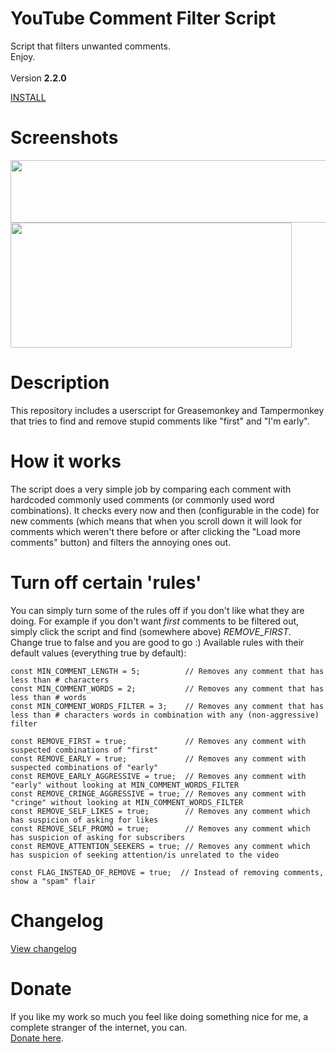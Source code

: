 # YouTube Comment Filter Script
Script that filters unwanted comments.
<BR/>
Enjoy.
<BR/><BR/>
Version <strong>2.2.0</strong>

<A HREF="https://github.com/TomONeill/youtube-comment-filter-script/raw/master/yt-comment-filter-latest.user.js">INSTALL</A>

# Screenshots
<IMG SRC="https://raw.githubusercontent.com/TomONeill/youtube-comment-filter-script/master/screenshots/preview.png" width="600" height="100" />
<BR />
<IMG SRC="https://raw.githubusercontent.com/TomONeill/youtube-comment-filter-script/master/screenshots/preview_2.png" width="450" height="200" />

# Description
This repository includes a userscript for Greasemonkey and Tampermonkey that tries to find and remove stupid comments like "first" and "I'm early".

# How it works
The script does a very simple job by comparing each comment with hardcoded commonly used comments (or commonly used word combinations). It checks every now and then (configurable in the code) for new comments (which means that when you scroll down it will look for comments which weren't there before or after clicking the "Load more comments" button) and filters the annoying ones out.

# Turn off certain 'rules'
You can simply turn some of the rules off if you don't like what they are doing. For example if you don't want <i>first</i> comments to be filtered out, simply click the script and find (somewhere above) <i>REMOVE_FIRST</i>. Change true to false and you are good to go :)
Available rules with their default values (everything true by default):

	const MIN_COMMENT_LENGTH = 5;          // Removes any comment that has less than # characters
	const MIN_COMMENT_WORDS = 2;           // Removes any comment that has less than # words
	const MIN_COMMENT_WORDS_FILTER = 3;    // Removes any comment that has less than # characters words in combination with any (non-aggressive) filter
    
    const REMOVE_FIRST = true;             // Removes any comment with suspected combinations of "first"
    const REMOVE_EARLY = true;             // Removes any comment with suspected combinations of "early"
    const REMOVE_EARLY_AGGRESSIVE = true;  // Removes any comment with "early" without looking at MIN_COMMENT_WORDS_FILTER
    const REMOVE_CRINGE_AGGRESSIVE = true; // Removes any comment with "cringe" without looking at MIN_COMMENT_WORDS_FILTER
    const REMOVE_SELF_LIKES = true;        // Removes any comment which has suspicion of asking for likes
    const REMOVE_SELF_PROMO = true;        // Removes any comment which has suspicion of asking for subscribers
    const REMOVE_ATTENTION_SEEKERS = true; // Removes any comment which has suspicion of seeking attention/is unrelated to the video
	
	const FLAG_INSTEAD_OF_REMOVE = true;  // Instead of removing comments, show a "spam" flair
	
# Changelog
<A HREF="https://raw.githubusercontent.com/TomONeill/youtube-comment-filter-script/master/changelog.txt">View changelog</A>

# Donate
If you like my work so much you feel like doing something nice for me, a complete stranger of the internet, you can.<BR />
<A HREF="https://www.paypal.me/TomONeill">Donate here</A>.

